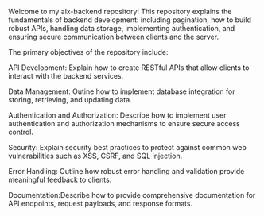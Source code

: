 Welcome to my alx-backend repository!
This repository explains the fundamentals of backend development: including pagination, how to build robust APIs, handling data storage, implementing authentication, and ensuring secure communication between clients and the server.

The primary objectives of the repository include:

API Development: Explain how to create RESTful APIs that allow clients to interact with the backend services.

Data Management: Outine how to implement database integration for storing, retrieving, and updating data.

Authentication and Authorization: Describe how to implement user authentication and authorization mechanisms to ensure secure access control.

Security: Explain security best practices to protect against common web vulnerabilities such as XSS, CSRF, and SQL injection.

Error Handling: Outline how robust error handling and validation provide meaningful feedback to clients.

Documentation:Describe how to provide comprehensive documentation for API endpoints, request payloads, and response formats.
